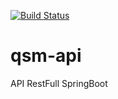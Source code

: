[![Build Status](https://travis-ci.org/brunofreire239/qsm-api.svg?branch=master)](https://travis-ci.org/brunofreire239/qsm-api)

# qsm-api
API RestFull SpringBoot 
